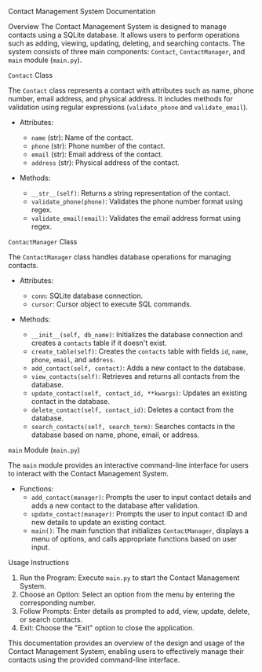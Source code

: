 Contact Management System Documentation

Overview
The Contact Management System is designed to manage contacts using a SQLite database. It allows users to perform operations such as adding, viewing, updating, deleting, and searching contacts. The system consists of three main components: `Contact`, `ContactManager`, and `main` module (`main.py`).

`Contact` Class

The `Contact` class represents a contact with attributes such as name, phone number, email address, and physical address. It includes methods for validation using regular expressions (`validate_phone` and `validate_email`).

- Attributes:
  - `name` (str): Name of the contact.
  - `phone` (str): Phone number of the contact.
  - `email` (str): Email address of the contact.
  - `address` (str): Physical address of the contact.

- Methods:
  - `__str__(self)`: Returns a string representation of the contact.
  - `validate_phone(phone)`: Validates the phone number format using regex.
  - `validate_email(email)`: Validates the email address format using regex.

`ContactManager` Class

The `ContactManager` class handles database operations for managing contacts.

- Attributes:
  - `conn`: SQLite database connection.
  - `cursor`: Cursor object to execute SQL commands.

- Methods:
  - `__init__(self, db_name)`: Initializes the database connection and creates a `contacts` table if it doesn't exist.
  - `create_table(self)`: Creates the `contacts` table with fields `id`, `name`, `phone`, `email`, and `address`.
  - `add_contact(self, contact)`: Adds a new contact to the database.
  - `view_contacts(self)`: Retrieves and returns all contacts from the database.
  - `update_contact(self, contact_id, **kwargs)`: Updates an existing contact in the database.
  - `delete_contact(self, contact_id)`: Deletes a contact from the database.
  - `search_contacts(self, search_term)`: Searches contacts in the database based on name, phone, email, or address.

`main` Module (`main.py`)

The `main` module provides an interactive command-line interface for users to interact with the Contact Management System.

- Functions:
  - `add_contact(manager)`: Prompts the user to input contact details and adds a new contact to the database after validation.
  - `update_contact(manager)`: Prompts the user to input contact ID and new details to update an existing contact.
  - `main()`: The main function that initializes `ContactManager`, displays a menu of options, and calls appropriate functions based on user input.

Usage Instructions

1. Run the Program: Execute `main.py` to start the Contact Management System.
2. Choose an Option: Select an option from the menu by entering the corresponding number.
3. Follow Prompts: Enter details as prompted to add, view, update, delete, or search contacts.
4. Exit: Choose the "Exit" option to close the application.

This documentation provides an overview of the design and usage of the Contact Management System, enabling users to effectively manage their contacts using the provided command-line interface.


